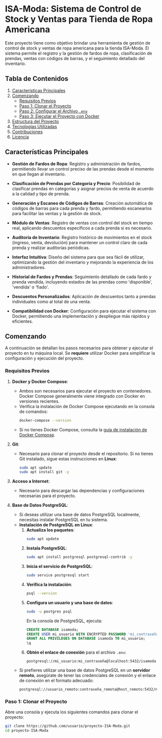 # ISA-Moda: Sistema de Control de Stock y Ventas para Tienda de Ropa Americana

Este proyecto tiene como objetivo brindar una herramienta de gestión de control de stock y ventas de ropa americana para la tienda ISA-Moda. El sistema permite el registro y la gestión de fardos de ropa, clasificación de prendas, ventas con códigos de barras, y el seguimiento detallado del inventario.

## Tabla de Contenidos

1. [Características Principales](#características-principales)
2. [Comenzando](#comenzando)
   - [Requisitos Previos](#requisitos-previos)
   - [Paso 1: Clonar el Proyecto](#paso-1-clonar-el-proyecto)
   - [Paso 2: Configurar el Archivo `.env`](#paso-2-configurar-el-archivo-env)
   - [Paso 3: Ejecutar el Proyecto con Docker](#paso-3-ejecutar-el-proyecto-con-docker)
3. [Estructura del Proyecto](#estructura-del-proyecto)
4. [Tecnologías Utilizadas](#tecnologías-utilizadas)
5. [Contribuciones](#contribuciones)
6. [Licencia](#licencia)

## Características Principales

- **Gestión de Fardos de Ropa**: Registro y administración de fardos, permitiendo llevar un control preciso de las prendas desde el momento en que llegan al inventario.
  
- **Clasificación de Prendas por Categoría y Precio**: Posibilidad de clasificar prendas en categorías y asignar precios de venta de acuerdo a la calidad y tipo de prenda.

- **Generación y Escaneo de Códigos de Barras**: Creación automática de códigos de barras para cada prenda y fardo, permitiendo escanearlos para facilitar las ventas y la gestión de stock.

- **Módulo de Ventas**: Registro de ventas con control del stock en tiempo real, aplicando descuentos específicos a cada prenda si es necesario.

- **Auditoría de Inventario**: Registro histórico de movimientos en el stock (ingreso, venta, devolución) para mantener un control claro de cada prenda y realizar auditorías periódicas.

- **Interfaz Intuitiva**: Diseño del sistema para que sea fácil de utilizar, optimizando la gestión del inventario y mejorando la experiencia de los administradores.

- **Historial de Fardos y Prendas**: Seguimiento detallado de cada fardo y prenda vendida, incluyendo estados de las prendas como 'disponible', 'vendida' o 'fiado'.

- **Descuentos Personalizados**: Aplicación de descuentos tanto a prendas individuales como al total de una venta.

- **Compatibilidad con Docker**: Configuración para ejecutar el sistema con Docker, permitiendo una implementación y despliegue más rápidos y eficientes.

## Comenzando

A continuación se detallan los pasos necesarios para obtener y ejecutar el proyecto en tu máquina local. Se **requiere** utilizar Docker para simplificar la configuración y ejecución del proyecto.

### Requisitos Previos

1. **Docker y Docker Compose**:
   - Ambos son necesarios para ejecutar el proyecto en contenedores. Docker Compose generalmente viene integrado con Docker en versiones recientes.
   - Verifica la instalación de Docker Compose ejecutando en la consola de comandos:
     ```bash
     docker-compose --version
     ```
   - Si no tienes Docker Compose, consulta la [guía de instalación de Docker Compose](https://docs.docker.com/compose/install/).

2. **Git**:
   - Necesario para clonar el proyecto desde el repositorio. Si no tienes Git instalado, sigue estas instrucciones en **Linux**:
     ```bash
     sudo apt update
     sudo apt install git -y
     ```

3. **Acceso a Internet**:
   - Necesario para descargar las dependencias y configuraciones necesarias para el proyecto.

4. **Base de Datos PostgreSQL**:
   - Si deseas utilizar una base de datos PostgreSQL localmente, necesitas instalar PostgreSQL en tu sistema.
   - **Instalación de PostgreSQL en Linux**:
     1. **Actualiza los paquetes**:
        ```bash
        sudo apt update
        ```
     2. **Instala PostgreSQL**:
        ```bash
        sudo apt install postgresql postgresql-contrib -y
        ```
     3. **Inicia el servicio de PostgreSQL**:
        ```bash
        sudo service postgresql start
        ```
     4. **Verifica la instalación**:
        ```bash
        psql --version
        ```
     5. **Configura un usuario y una base de datos**:
        ```bash
        sudo -u postgres psql
        ```
        En la consola de PostgreSQL, ejecuta:
        ```sql
        CREATE DATABASE isamoda;
        CREATE USER mi_usuario WITH ENCRYPTED PASSWORD 'mi_contraseña';
        GRANT ALL PRIVILEGES ON DATABASE isamoda TO mi_usuario;
        \q
        ```
     6. **Obtén el enlace de conexión** para el archivo `.env`:
        ```
        postgresql://mi_usuario:mi_contraseña@localhost:5432/isamoda
        ```
   - Si prefieres utilizar una base de datos PostgreSQL en un **servidor remoto**, asegúrate de tener las credenciales de conexión y el enlace de conexión en el formato adecuado:
     ```
     postgresql://usuario_remoto:contraseña_remota@host_remoto:5432/nombre_base_datos
     ```

### Paso 1: Clonar el Proyecto

Abre una consola y ejecuta los siguientes comandos para clonar el proyecto:

```bash
git clone https://github.com/usuario/proyecto-ISA-Moda.git
cd proyecto-ISA-Moda
